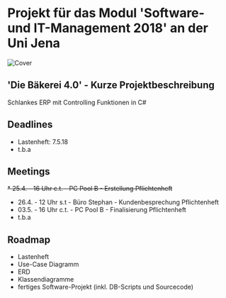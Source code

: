﻿# Projekt für das Modul 'Software- und IT-Management 2018' an der Uni Jena 

![Cover](https://github.com/baekerei40/baekerei40/blob/master/Lastenheft/cover.PNG)

## 'Die Bäkerei 4.0' - Kurze Projektbeschreibung
Schlankes ERP mit Controlling Funktionen in C#

## Deadlines
* Lastenheft: 7.5.18
* t.b.a

## Meetings
~~* 25.4. - 16 Uhr c.t. - PC Pool B - Erstellung Pflichtenheft~~
* 26.4. - 12 Uhr s.t - Büro Stephan - Kundenbesprechung Pflichtenheft
* 03.5. - 16 Uhr c.t. - PC Pool B - Finalisierung Pflichtenheft
* t.b.a

## Roadmap
* Lastenheft
* Use-Case Diagramm
* ERD
* Klassendiagramme
* fertiges Software-Projekt (inkl. DB-Scripts und Sourcecode)
